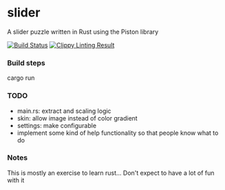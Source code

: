 # slider
A slider puzzle written in Rust using the Piston library

[![Build Status](https://travis-ci.org/pierrechevalier83/slider.svg?branch=master)](https://travis-ci.org/pierrechevalier83/slider)
[![Clippy Linting Result](https://clippy.bashy.io/github/pierrechevalier83/slider/master/badge.svg)](https://clippy.bashy.io/github/pierrechevalier83/slider/master/log)

### Build steps
cargo run

### TODO
* main.rs: extract and scaling logic
* skin: allow image instead of color gradient
* settings: make configurable
* implement some kind of help functionality so that people know what to do

### Notes
This is mostly an exercise to learn rust... Don't expect to have a lot of fun with it
